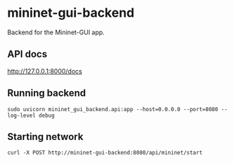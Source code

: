 # mininet-gui-backend

Backend for the Mininet-GUI app.

## API docs

<http://127.0.0.1:8000/docs>

## Running backend

```
sudo uvicorn mininet_gui_backend.api:app --host=0.0.0.0 --port=8080 --log-level debug
```

## Starting network

```
curl -X POST http://mininet-gui-backend:8080/api/mininet/start
```


